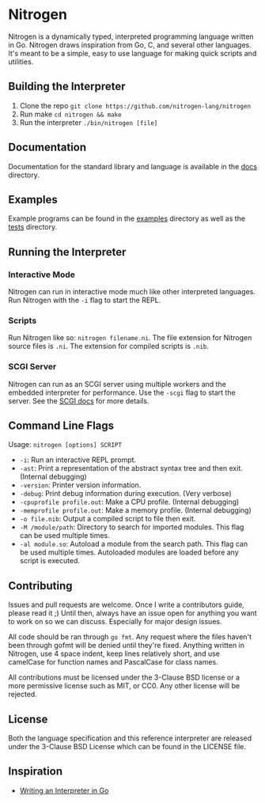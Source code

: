 # Nitrogen

Nitrogen is a dynamically typed, interpreted programming language written in Go. Nitrogen draws inspiration from Go, C,
and several other languages. It's meant to be a simple, easy to use language for making quick scripts and utilities.

## Building the Interpreter

1. Clone the repo `git clone https://github.com/nitrogen-lang/nitrogen`
2. Run make `cd nitrogen && make`
3. Run the interpreter `./bin/nitrogen [file]`

## Documentation

Documentation for the standard library and language is available in the [docs](docs) directory.

## Examples

Example programs can be found in the [examples](examples) directory as well as the [tests](tests) directory.

## Running the Interpreter

### Interactive Mode

Nitrogen can run in interactive mode much like other interpreted languages. Run Nitrogen with the `-i` flag to start the REPL.

### Scripts

Run Nitrogen like so: `nitrogen filename.ni`. The file extension for Nitrogen source files is `.ni`. The extension for compiled
scripts is `.nib`.

### SCGI Server

Nitrogen can run as an SCGI server using multiple workers and the embedded interpreter for performance. Use the `-scgi`
flag to start the server. See the [SCGI docs](docs/scgi-server.md) for more details.

## Command Line Flags

Usage: `nitrogen [options] SCRIPT`

- `-i`: Run an interactive REPL prompt.
- `-ast`: Print a representation of the abstract syntax tree and then exit. (Internal debugging)
- `-version`: Printer version information.
- `-debug`: Print debug information during execution. (Very verbose)
- `-cpuprofile profile.out`: Make a CPU profile. (Internal debugging)
- `-memprofile profile.out`: Make a memory profile. (Internal debugging)
- `-o file.nib`: Output a compiled script to file then exit.
- `-M /module/path`: Directory to search for imported modules. This flag can be used multiple times.
- `-al module.so`: Autoload a module from the search path. This flag can be used multiple times.
Autoloaded modules are loaded before any script is executed.

## Contributing

Issues and pull requests are welcome. Once I write a contributors guide, please read it ;) Until then, always have an issue
open for anything you want to work on so we can discuss. Especially for major design issues.

All code should be ran through `go fmt`. Any request where the files haven't been through gofmt will be denied until they're
fixed. Anything written in Nitrogen, use 4 space indent, keep lines relatively short, and use camelCase for function names
and PascalCase for class names.

All contributions must be licensed under the 3-Clause BSD license or a more permissive license such as MIT, or CC0. Any other
license will be rejected.

## License

Both the language specification and this reference interpreter are released under the 3-Clause BSD License which can be found in the LICENSE file.

## Inspiration

- [Writing an Interpreter in Go](https://interpreterbook.com/)
